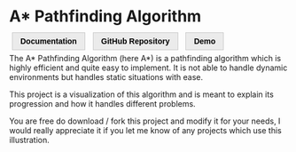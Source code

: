 # A* Pathfinding Algorithm

<style>.major-nav-item {                 padding: 7px 14px;                 margin: 5px;                  border: 1px solid rgba(200, 200, 200);                 background-color: rgba(235, 235, 235);                  font-family: Arial, Helvetica, sans-serif;                 font-weight: bolder;                  text-decoration: none;                 color: black;             }              .major-nav-item:hover {                 border: 1px solid rgba(190, 190, 190);                 background-color: rgba(225, 225, 225);             }              .major-nav-item:active {                 border: 1px solid rgba(180, 180, 180);                 background-color: rgba(215, 215, 215);             }</style>
<a class="major-nav-item" target="_blank" href="https://feirell.github.io/a-star-pathfinding/a-star-pathfinding-illistration/0.4.0/">Documentation</a>
<a class="major-nav-item" target="_blank" href="https://github.com/Feirell/a-star-pathfinding/">GitHub Repository</a>
<a class="major-nav-item" target="_blank" href="https://feirell.github.io/a-star-pathfinding/demo/">Demo</a>

The A\* Pathfinding Algorithm (here A\*) is a pathfinding algorithm which is highly efficient and quite easy to implement. It is not able to handle dynamic environments but handles static situations with ease.

This project is a visualization of this algorithm and is meant to explain its progression and how it handles different problems.

You are free do download / fork this project and modify it for your needs, I would really appreciate it if you let me know of any projects which use this illustration.